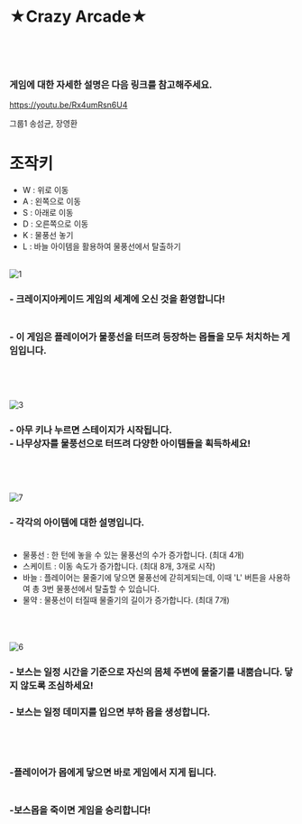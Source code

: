 # ★Crazy Arcade★<br/><br/><br/>

### 게임에 대한 자세한 설명은 다음 링크를 참고해주세요.
https://youtu.be/Rx4umRsn6U4

그룹1 송섬균, 장영환


# 조작키 
- W : 위로 이동
- A : 왼쪽으로 이동
- S : 아래로 이동
- D : 오른쪽으로 이동<br/>
- K : 물풍선 놓기
- L : 바늘 아이템을 활용하여 물풍선에서 탈출하기 <br/><br/>



![1](https://user-images.githubusercontent.com/61266770/101276486-7e905900-37f0-11eb-8f52-8cf3a5b896fc.png)
### - 크레이지아케이드 게임의 세계에 오신 것을 환영합니다! <br/><br/>
### - 이 게임은 플레이어가 물풍선을 터뜨려 등장하는 몹들을 모두 처치하는 게임입니다. <br/><br/><br/><br/>

![3](https://user-images.githubusercontent.com/61266770/101276539-037b7280-37f1-11eb-9217-b0699a07f564.png)
### - 아무 키나 누르면 스테이지가 시작됩니다. <br/>- 나무상자를 물풍선으로 터뜨려 다양한 아이템들을 획득하세요!<br/><br/><br/><br/>

![7](https://user-images.githubusercontent.com/61266770/101276644-ad5aff00-37f1-11eb-841d-fc0a834a0b36.png)
### - 각각의 아이템에 대한 설명입니다. <br/><br/>
- 물풍선 : 한 턴에 놓을 수 있는 물풍선의 수가 증가합니다. (최대 4개) <br/>
- 스케이트 : 이동 속도가 증가합니다. (최대 8개, 3개로 시작) <br/>
- 바늘 : 플레이어는 물줄기에 닿으면 물풍선에 갇히게되는데, 이때 'L' 버튼을 사용하여 총 3번 물풍선에서 탈출할 수 있습니다. <br/>
- 물약 : 물풍선이 터질때 물줄기의 길이가 증가합니다. (최대 7개) <br/><br/><br/><br/>

![6](https://user-images.githubusercontent.com/61266770/101276557-31f94d80-37f1-11eb-8856-cea2728a6660.png)
### - 보스는 일정 시간을 기준으로 자신의 몸체 주변에 물줄기를 내뿜습니다. 닿지 않도록 조심하세요!<br/>
### - 보스는 일정 데미지를 입으면 부하 몹을 생성합니다. <br/><br/><br/><br/>

### -플레이어가 몹에게 닿으면 바로 게임에서 지게 됩니다.<br/><br/>
### -보스몹을 죽이면 게임을 승리합니다!<br/><br/><br/><br/>
